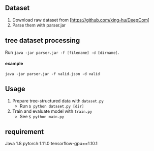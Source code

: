 ## Dataset

1. Download raw dataset from [https://github.com/xing-hu/DeepCom]
2. Parse them with parser.jar



## tree dataset processing
Run `java -jar parser.jar -f [filename] -d [dirname]`.

#### example
`java -jar parser.jar -f valid.json -d valid`


## Usage
1. Prepare tree-structured data with `dataset.py`
    - Run `$ python dataset.py [dir]`
2. Train and evaluate model with `train.py`
    - See `$ python main.py`

## requirement
Java 1.8
pytorch 1.11.0
tensorflow-gpu==1.10.1
